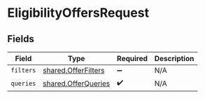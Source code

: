 # EligibilityOffersRequest


## Fields

| Field                                                      | Type                                                       | Required                                                   | Description                                                |
| ---------------------------------------------------------- | ---------------------------------------------------------- | ---------------------------------------------------------- | ---------------------------------------------------------- |
| `filters`                                                  | [shared.OfferFilters](../../models/shared/offerfilters.md) | :heavy_minus_sign:                                         | N/A                                                        |
| `queries`                                                  | [shared.OfferQueries](../../models/shared/offerqueries.md) | :heavy_check_mark:                                         | N/A                                                        |